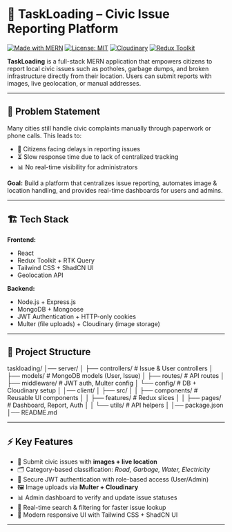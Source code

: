 # 🚀 TaskLoading – Civic Issue Reporting Platform

[![Made with MERN](https://img.shields.io/badge/Made%20with-MERN-blue)]()
[![License: MIT](https://img.shields.io/badge/License-MIT-green.svg)]()
[![Cloudinary](https://img.shields.io/badge/Image%20Storage-Cloudinary-orange)]()
[![Redux Toolkit](https://img.shields.io/badge/State%20Management-Redux%20Toolkit-purple)]()

**TaskLoading** is a full-stack MERN application that empowers citizens to report local civic issues such as potholes, garbage dumps, and broken infrastructure directly from their location. Users can submit reports with images, live geolocation, or manual addresses.

---

## 📌 Problem Statement

Many cities still handle civic complaints manually through paperwork or phone calls. This leads to:

- 🏢 Citizens facing delays in reporting issues  
- ⏳ Slow response time due to lack of centralized tracking  
- 📊 No real-time visibility for administrators  

**Goal:** Build a platform that centralizes issue reporting, automates image & location handling, and provides real-time dashboards for users and admins.

---

## 🏗️ Tech Stack

**Frontend:**  
- React  
- Redux Toolkit + RTK Query  
- Tailwind CSS + ShadCN UI  
- Geolocation API  

**Backend:**  
- Node.js + Express.js  
- MongoDB + Mongoose  
- JWT Authentication + HTTP-only cookies  
- Multer (file uploads) + Cloudinary (image storage)  

---

## 📂 Project Structure

taskloading/
│── server/
│ ├── controllers/ # Issue & User controllers
│ ├── models/ # MongoDB models (User, Issue)
│ ├── routes/ # API routes
│ ├── middleware/ # JWT auth, Multer config
│ └── config/ # DB + Cloudinary setup
│
│── client/
│ ├── src/
│ │ ├── components/ # Reusable UI components
│ │ ├── features/ # Redux slices
│ │ ├── pages/ # Dashboard, Report, Auth
│ │ └── utils/ # API helpers
│
│── package.json
│── README.md

---

## ⚡ Key Features

- 📍 Submit civic issues with **images + live location**  
- 🗂️ Category-based classification: *Road, Garbage, Water, Electricity*  
- 🔐 Secure JWT authentication with role-based access (User/Admin)  
- 🖼️ Image uploads via **Multer + Cloudinary**  
- 📊 Admin dashboard to verify and update issue statuses  
- 🔎 Real-time search & filtering for faster issue lookup  
- 🎨 Modern responsive UI with Tailwind CSS + ShadCN UI  

---

